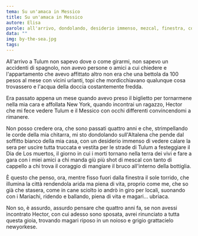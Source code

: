 ```yaml
---
tema: Su un'amaca in Messico
title: Su un'amaca in Messico
autore: Elisa
parole: all'arrivo, dondolando, desiderio immenso, mezcal, finestra, come un cane sciolto, gioia, riposo
data: ""
img: by-the-sea.jpg
tags: 
---
```

All'arrivo a Tulum non sapevo dove o come girarmi, non sapevo un accidenti di spagnolo, non avevo persone o amici a cui chiedere e l'appartamento che avevo affittato altro non era che una bettola da 100 pesos al mese con vicini urlanti, topi che mordicchiavano qualunque cosa trovassero e l'acqua della doccia costantemente fredda.

Era passato appena un mese quando avevo preso il biglietto per tornarmene nella mia cara e affollata New York, quando incontrai un ragazzo, Hector che mi fece vedere Tulum e il Messico con occhi differenti convincendomi a rimanere.

Non posso credere ora, che sono passati quattro anni e che, strimpellando le corde della mia chitarra, mi sto dondolando sull'Altalena che pende dal soffitto bianco della mia casa, con un desiderio immenso di vedere calare la sera per uscire tutta truccata e vestita per le strade di Tulum a festeggiare il Dia de Los muertos, il giorno in cui i morti tornano nella terra dei vivi e fare a gara con i miei amici a chi manda giù più shot di mescal con tanto di cappello a chi trova il coraggio di mangiare il bruco all'interno della bottiglia.

È questo che penso, ora, mentre fisso fuori dalla finestra il sole torrido, che illumina la città rendendola arida ma piena di vita, proprio come me, che so già che stasera, come in cane sciolto io andrò in giro per locali, suonando con i Mariachi, ridendo e ballando, piena di vita e magari... ubriaca.

Non so, è assurdo, assurdo pensare che quattro anni fa, se non avessi incontrato Hector, con cui adesso sono sposata, avrei rinunciato a tutta questa gioia, trovando magari riposo in un noioso e grigio grattacielo newyorkese.
